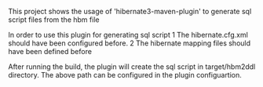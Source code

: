 This project shows the usage of 'hibernate3-maven-plugin' to generate sql script files from the hbm file

In order to use this plugin for generating sql script
1 The hibernate.cfg.xml should have been configured before.
2 The hibernate mapping files should have been defined before


After running the build, the plugin will create the sql script in target/hbm2ddl directory. The above path can be configured in the plugin configuartion.